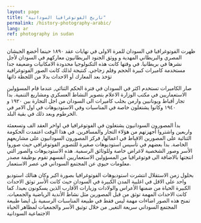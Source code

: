 ```yaml
---
layout: page
title: "تاريخ الفوتوغرافيا السودانية"
permalink: /history-photography-arabic/
lang: ar
ref: photography in sudan
---
```

ظهرت الفوتوغرافيا  في السودان للمرة الاولى  في نهايات عقد ١٨٩٠ حينما أخضع الجيشان المصري والبريطاني المهدية و ووثق الجنود البريطانيون معاركهم في السودان لأجل نشرها في بريطانيا. في وقتها كانت هذه التكنولوجيا محدودة الامكانيات وضعيفة جدا مستخدمة كاميرات كبيرة الحجم وفلم زجاجي. كنتيجة لذلك كانت الصور الفوتوغرافية تؤخذ بعد المعارك أو الاحداث بدلا من اللجظة ذاتها 

 صار الكاميرات تستخدم اكثر في السودان في فترة الحكم الثنائي, عندما قام المسؤولين الاستعماريين  في مكتب الوزارة الاعلام بتصوير النشاط العسكري ومشاريع التنمية. بدأ تجار أقباط ويونانيين وارمن بجلب كاميرات الى السودان من اجل التجارة بين ١٩٢٠ و ١٩٤٠ وكانوا يشتغلون خاصة في المناسبات وفي الاستوديوهات في اول الامر في الخرطوم وبعد ذلك في بقية البلد.

بدأ المصورون السودانيون يشتغلون في الفوتوغرافيا في اواخر العقد الف وتسعمئة واربعين واشتروا  أجهزتهم من هؤلاء التجار والمسافرين. في هذا الوقت اعتمدت الحكومة الثنائية  على المصورين الاقباط في اعمالها, فركز المصورون السودانيون على مشاريعهم الخاصة. بدأ بعضهم في تأسيس استوديوهات صغيرة للتصوير الفوتوغرافي حيث صوروا الأسر وصور الشخصية لاغراض خاصة وللوثائق الرسمية. هذه الاستوديوهات والصور التي انتجتها بالاضافة الى فوتوغرافيا من المسؤولين الاستعماريين أنفسهم تقوم بوظيفة مصدر معلومات حيوي عن المجتمع السوداني في عصر الاستعمار.

بحلول زمن الاستقلال انتشرت استوديوهات الفوتوغرافيا بصورة اكبر وكان هنالك استوديو واحد على الاقل في اغلبية المدن الكبيرة في السودان حيث كانت الأسر توثق الاحداث الكبيرة الحياة من ضمنها الأعراس والولادات وزيارات الأقارب الذين يسكونون بعيدا. كما كانت الاحداث المهمة توثق من قبل المصورين مثل نشاط الأندية الرياضية والجمعيات. تمنح هذه الصور اضاءات مهمة ليس فقط في طبيعة المناسبات الرسمية بل ايضا طبيعة المجتمع السوداني سريعة التغير, من خلال توثيق الأسر والجمعيات لمظاهر الحياة الاجتماعية السودانية
